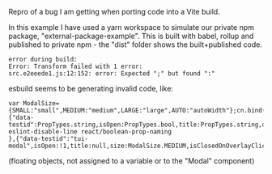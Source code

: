 Repro of a bug I am getting when porting code into a Vite build.

In this example I have used a yarn workspace to simulate our private npm package, "external-package-example".
This is built with babel, rollup and published to private npm - the "dist" folder shows the built+published code.

```
error during build:
Error: Transform failed with 1 error:
src.e2eeede1.js:12:152: error: Expected ";" but found ":"
```

esbuild seems to be generating invalid code, like:

```
var ModalSize={SMALL:"small",MEDIUM:"medium",LARGE:"large",AUTO:"autoWidth"};cn.bind(styles$7);{"data-testid":PropTypes.string,isOpen:PropTypes.bool,title:PropTypes.string,onClose:PropTypes.func,children:PropTypes.node,buttons:PropTypes.node,isClosedOnOverlayClick:PropTypes.bool,size:PropTypes.oneOf([ModalSize.SMALL,ModalSize.MEDIUM,ModalSize.LARGE,ModalSize.AUTO]),hideFooter:PropTypes.bool// eslint-disable-line react/boolean-prop-naming
},{"data-testid":"tui-modal",isOpen:!1,title:null,size:ModalSize.MEDIUM,isClosedOnOverlayClick:!1};
```
(floating objects, not assigned to a variable or to the "Modal" component)